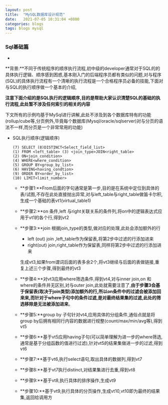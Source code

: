 ```yaml
---
layout: post
title:  "MySQL数据库设计规范"
date:   2021-07-05 10:31:04 +0800
categories: blogs
tags: blogs mysql
---
```


### Sql基础篇
-
**背景:**不同于传统程序的顺序执行流程,初中级的developer通常对于SQL的的具体执行逻辑、顺序感到困惑,基本刚入门的后端程序员都有类似的问题,对与程序(SQL)的具体执行流程有一个清晰的执行流程是一个合格程序员必备的技能,下面对与SQL的执行顺序做一个基本的介绍,

**注意下面介绍的是SQL执行的逻辑顺序,目的是帮助大家认识清楚SQL的基础的执行流程,此处暂不涉及任何索引的相关的内容**

下文所有的示例均基于MySql进行讲解,此处不涉及到各个数据库特有的功能(rollup/cube等,分页例外,毕竟每个数据库(Mysql/oracle/sqlserver)对与分页的语法不一样,而分页是一个非常常用的功能)

- SQL执行顺序(逻辑顺序)
	
	```
	(7) SELECT (8)DISTINCT<Select_field_list>
	(1) FROM <left_table> (3) <join_type>JOIN<right_table>
	(2) ON<join_condition>
	(4) WHERE<where_condition>
	(5) GROUP BY<group_by_list>
	(6) HAVING<having_condtion>
	(9) ORDER BY<order_by_list>
	(10) LIMIT<limit_number>
	```
	
	- **步骤1:**From后面的字句通常是第一步,目的是在系统中定位到具体的表/试图,不存在此处直接抛出异常,对与left\_table与right\_table做笛卡尔积,生成一个基础的表vt1(virtual\_table1)
	- **步骤2:**on 条件,left 与right关联关系的条件列,将on中的逻辑表达式应用于vt1的各个行,得到vt2
	- **步骤3:**join 根据join_type的类型,做对应的处理,此处会添加额外的行
		- left (out) join ,left_table作为保留表,将第2步中过滤的行添加进来
		- right(out) join,right_table作为保留表,同样将第2步中过滤的行添加进来
	  
	  生成vt3,如果from谓词后面的表多余2个,将vt3继续与后面的表做链接,重复上述三个步骤,得到最终的vt3
	- **步骤4:**对vt3应用where筛选条件,得到vt4,对与inner join,on 和where的条件并无区别,对与outer join,此处就需要注意了,**由于步骤3会基于保留表(取决于join类型)添加额外的行,所以on条件中的过滤会被添加回来来,而针对于where子句中的条件过滤,是对最终结果集的过滤,此处的筛选移除是无法被添加进来**。
	- **步骤5:**group by 子句针对vt4,应用具体的分组条件,通俗点就是将group by后拥有相同行内容的数据进行规整(count/max/min/avg等),得到vt5
	- **步骤6:**基于vt5应用having子句(可以简单理解为进一步的where筛选,通常是基于分组函数的值进行过滤),针对vt5的结果集做进一步的过滤,得到vt6
	- **步骤7:**基于vt6,执行select语句,取出具体的数据列,得到vt7
	- **步骤8:**基于vt7执行distinct,对结果集进行去重,得到vt8
	- **步骤9:**基于vt8,执行具体的排序操作,生成vt9
	- **步骤10:**基于vt9,执行具体的分页操作,生成vt10,vt10即为最终的结果集,返回给调用方

